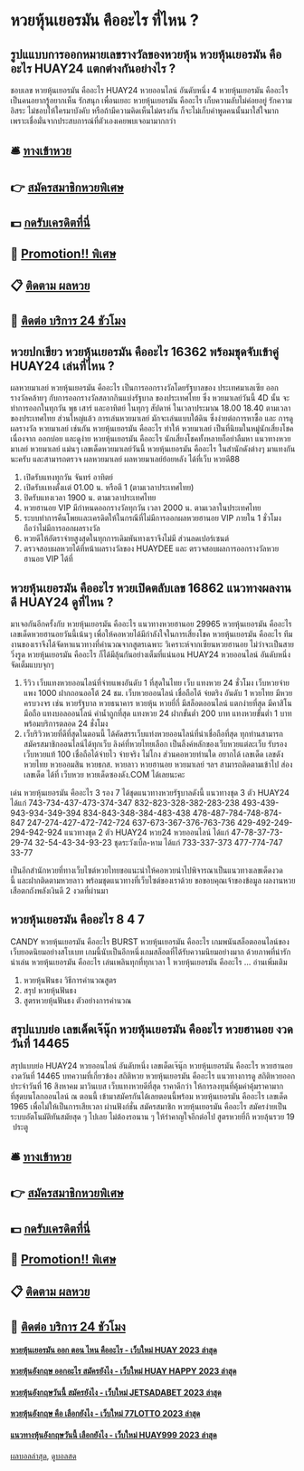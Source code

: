 # หวยหุ้นเยอรมัน คืออะไร ที่ไหน ?
## รูปแแบบการออกหมายเลขรางวัลของหวยหุ้น หวยหุ้นเยอรมัน คืออะไร HUAY24 แตกต่างกันอย่างไร ?
ชอบเลข หวยหุ้นเยอรมัน คืออะไร HUAY24 หวยออนไลน์ อันดับหนึ่ง 4 หวยหุ้นเยอรมัน คืออะไร เป็นคนอยากรู้อยากเห็น รักสนุก เพื่อนเยอะ หวยหุ้นเยอรมัน คืออะไร เก็บความลับไม่ค่อยอยู่ รักความอิสระ ไม่ชอบให้ใครมาบังคับ หรือถ้ามีความคิดเห็นไม่ตรงกัน ก็จะไม่เก็บคำพูดคนนั้นมาใส่ใจมาก เพราะเชื่อมั่นจากประสบการณ์ที่ตัวเองเคยพบเจอมามากกว่า

## 🛎 [ทางเข้าหวย](https://bit.ly/3BG5bNw)
## 👉 [สมัครสมาชิกหวยพิเศษ](https://bit.ly/3BG5bNw)
## 💵 [กดรับเครดิตที่นี่](https://bit.ly/3C3mvgS)
## 👑 [Promotion!! พิเศษ](https://bit.ly/3C3mvgS)
## 📋 [ติดตาม ผลหวย](https://bit.ly/3C3mvgS)
## 📱 [ติดต่อ บริการ 24 ชัวโมง](https://bit.ly/3C3mvgS)

## หวยปกเขียว หวยหุ้นเยอรมัน คืออะไร 16362 พร้อมชุดจับเข้าคู่ HUAY24 เล่นที่ไหน ?
ผลหวยมาเลย์ หวยหุ้นเยอรมัน คืออะไร เป็นการออกรางวัลโดยรัฐบาลของ ประเทศมาเลเซีย ออกรางวัลคล้ายๆ กับการออกรางวัลสลากกินแบ่งรัฐบาล ของประเทศไทย ซึ่ง หวยมาเลย์วันนี้ 4D นั้น จะทำการออกในทุกวัน พุธ เสาร์ และอาทิตย์ ในทุกๆ สัปดาห์ ในเวลาประมาณ 18.00 18.40 ตามเวลาของประเทศไทย ส่วนใหญ่แล้ว
การเล่นหวยมาเลย์ มักจะเล่นแบบใต้ดิน ซึ่งง่ายต่อการหาซื้อ และ การดูผลรางวัล หวยมาเลย์ เช่นกัน หวยหุ้นเยอรมัน คืออะไร ทำให้ หวยมาเลย์ เป็นที่นิยมในหมู่นักเสี่ยงโชค เนื่องจาก ออกบ่อย และดูง่าย หวยหุ้นเยอรมัน คืออะไร นักเสี่ยงโชคทั้งหลายก็อย่าลืมหา แนวทางหวยมาเลย์ หวยมาเลย์ แม่นๆ เลขเด็ดหวยมาเลย์วันนี้ หวยหุ้นเยอรมัน คืออะไร ในสำนักดังต่างๆ มาแทงกันนะครับ และสามารถตรวจ ผลหวยมาเลย์ ผลหวยมาเลย์ย้อยหลัง ได้ที่เว็บ หวยดี88
1. เปิดรับแทงทุกวัน จันทร์ อาทิตย์
2. เปิดรับเเทงตั้งเเต่ 01.00 น. หรือตี 1 (ตามเวลาประเทศไทย)
3. ปิดรับแทงเวลา 1900 น. ตามเวลาประเทศไทย
4. หวยฮานอย VIP มีกำหนดออกรางวัลทุกวัน เวลา 2000 น. ตามเวลาในประเทศไทย
5. ระบบทำการคืนโพยเเละเครดิตให้ในกรณีที่ไม่มีการออกผลหวยฮานอย VIP ภายใน 1 ชั่วโมง ถือว่าไม่มีการออกผลรางวัล
6. หวยดีให้อัตราจ่ายสูงสุดในทุกการเดิมพันทางเราจึงไม่มี ส่วนลดเปอร์เซนต์
7. ตรวจสอบผลหวยได้ที่หน้าผลรางวัลของ HUAYDEE และ ตรวจสอบผลการออกรางวัลหวยฮานอย VIP ได้ที่

## หวยหุ้นเยอรมัน คืออะไร หวยเปิดตลับเลข 16862 แนวทางผลงานดี HUAY24 ดูที่ไหน ?
มาเจอกันอีกครั้งกับ หวยหุ้นเยอรมัน คืออะไร แนวทางหวยฮานอย 29965 หวยหุ้นเยอรมัน คืออะไร เลขเด็ดหวยฮานอยวันนี้เน้นๆ เพื่อให้คอหวยได้มีกำลังใจในการเสี่ยงโชค หวยหุ้นเยอรมัน คืออะไร ทีมงานของเราจึงได้จัดหาแนวทางที่คำนวณจากสูตรเฉพาะ วิเคราะห์จากเซียนหวยฮานอย ไม่ว่าจะเป็นสายวิ่งรูด หวยหุ้นเยอรมัน คืออะไร ก็ได้มีลุ้นกันอย่างเต็มที่แน่นอน HUAY24 หวยออนไลน์ อันดับหนึ่ง จัดเต็มแบบจุกๆ
1. รีวิว เว็บแทงหวยออนไลน์ที่จ่ายแพงอันดับ 1 ที่สุดในไทย เว็บ แทงหวย 24 ชั่วโมง เว็บหวยจ่ายแพง 1000 ฝากถอนออโต้ 24 ชม. เว็บหวยออนไลน์ เชื่อถือได้ จ่ยตริง อันดับ 1 หวยไทย มีหวยครบวงจร เช่น หวยรัฐบาล หวยธนาคาร หวยหุ้น หวยยี่กี่ มีสล็อตออนไลน์ แตกง่ายที่สุด มีคาสิโนมือถือ แทงบอลออนไลน์ ค่าน้ำถูกที่สุด แทงหวย 24 ฝากขั้นต่ำ 200 บาท แทงหวยขั้นต่ำ 1 บาท พร้อมบริการตลอด 24 ชั่งโมง
2. เว็บริวิวหวยที่ดีที่สุดในตอนนี้ ได้คัดสรรเว็บแท่งหวยออนไลน์ที่น่าเชื่อถือที่สุด ทุกท่านสามารถสมัครสมาชิกออนไลน์ได้ทุกเว็บ ลิงค์ที่หวยไทยเลือก เป็นลิ้งค์หลักของเว็บหวยแต่ละเว็บ รับรองเว็บหวยแท้ 100 เชื่อถือได้จ่ายไว จ่ายจริง ไม่โกง ส่วนคอหวยท่านใด อยากได้ เลขเด็ด เลขดัง หวยไทย หวยออมสิน หวยธกส. หวยลาว หวยฮานอย หวยมาเลย์ ฯลฯ สามารถติดตามเข้าไป ส่องเลขเด็ด ได้ที่ เว็บหวย หวยเด็ดซองดัง.COM ได้เลยนะคะ

เด่น หวยหุ้นเยอรมัน คืออะไร 3 รอง 7 ได้ชุดแนวทางหวยรัฐบาลดังนี้
แนวทางชุด 3 ตัว HUAY24 ได้แก่
743-734-437-473-374-347
832-823-328-382-283-238
493-439-943-934-349-394
834-843-348-384-483-438
478-487-784-748-874-847
247-274-427-472-742-724
637-673-367-376-763-736
429-492-249-294-942-924
แนวทางชุด 2 ตัว HUAY24 หวย24 หวยออนไลน์ ได้แก่
47-78-37-73-29-74
32-54-43-34-93-23
ชุดระวังเบิ้ล-หาม ได้แก่
733-337-373
477-774-747
33-77

เป็นอีกสำนักหวยที่ทางเว็บไซต์หวยไทยขอแนะนำให้คอหวยนำไปพิจารณาเป็นแนวทางเลขเด็ดงวดนี้ และฝากติดตามหวยลาว พร้อมชุดแนวทางที่เว็บไซต์ของเราด้วย
ขอขอบคุณเจ้าของข้อมูล
ผลงานหวยเสือตกถังพลังเงินดี 2 งวดที่ผ่านมา

## หวยหุ้นเยอรมัน คืออะไร 8 4 7
CANDY หวยหุ้นเยอรมัน คืออะไร BURST หวยหุ้นเยอรมัน คืออะไร เกมพนันสล็อตออนไลน์ของเว็บยอดนิยมอย่างสโบเบท เกมนี้นับเป็นอีกหนึ่งเกมสล็อตที่ได้รับความนิยมอย่างมาก ด้วยภาพที่น่ารักน่าเล่น หวยหุ้นเยอรมัน คืออะไร เล่นเพลินทุกที่ทุกเวลา ใ หวยหุ้นเยอรมัน คืออะไร … อ่านเพิ่มเติม
1. หวยหุ้นฟันธง วิธีการคำนวณสูตร
2. สรุป หวยหุ้นฟันธง
3. สูตรหวยหุ้นฟันธง ตัวอย่างการคำนวณ

## สรุปแบบย่อ เลขเด็ดเจ๊นุ๊ก หวยหุ้นเยอรมัน คืออะไร หวยฮานอย งวดวันที่ 14465
สรุปแบบย่อ HUAY24 หวยออนไลน์ อันดับหนึ่ง เลขเด็ดเจ๊นุ๊ก หวยหุ้นเยอรมัน คืออะไร หวยฮานอย งวดวันที่ 14465 บทความที่เกี่ยวข้อง
สถิติหวย หวยหุ้นเยอรมัน คืออะไร แนวทางการดู สถิติหวยออกประจำวันที่ 16 สิงหาคม
มาวินเบส เว็บแทงหวยดีที่สุด ราคาดีกว่า ให้การลงทุนที่คุ้มค่าคุ้มราคามากที่สุดบนโลกออนไลน์ ณ ตอนนี้ เข้ามาสมัครกันได้เลยตอนนี้พร้อม หวยหุ้นเยอรมัน คืออะไร เลขเด็ด 1965 เพื่อไม่ให้เป็นการเสียเวลา ผ่านฟังก์ชั่น สมัครสมาชิก หวยหุ้นเยอรมัน คืออะไร สมัครง่ายเป็นระบบอัตโนมัติทันสมัยสุด ๆ ไปเลย ไม่ต้องรอนาน ๆ ให้รำคาญใจอีกต่อไป
สูตรหวยยี่กี หวยลุ้นรวย 19  ประตู

## 🛎 [ทางเข้าหวย](https://bit.ly/3BG5bNw)
## 👉 [สมัครสมาชิกหวยพิเศษ](https://bit.ly/3BG5bNw)
## 💵 [กดรับเครดิตที่นี่](https://bit.ly/3C3mvgS)
## 👑 [Promotion!! พิเศษ](https://bit.ly/3C3mvgS)
## 📋 [ติดตาม ผลหวย](https://bit.ly/3C3mvgS)
## 📱 [ติดต่อ บริการ 24 ชัวโมง](https://bit.ly/3C3mvgS)

#### [หวยหุ้นเยอรมัน ออก ตอน ไหน คืออะไร - เว็บใหม่ HUAY 2023 ล่าสุด](https://atom.io/themes/หวยหุ้นเยอรมัน%20ออก%20ตอน%20ไหน%20คืออะไร%20-%20เว็บใหม่%20huay%202023%20ล่าสุด)
#### [หวยหุ้นอังกฤษ ออกอะไร สมัครยังไง - เว็บใหม่ HUAY HAPPY 2023 ล่าสุด](https://atom.io/themes/หวยหุ้นอังกฤษ%20ออกอะไร%20สมัครยังไง%20-%20เว็บใหม่%20huay%20happy%202023%20ล่าสุด)
#### [หวยหุ้นอังกฤษวันนี้ สมัครยังไง - เว็บใหม่ JETSADABET 2023 ล่าสุด](https://atom.io/themes/หวยหุ้นอังกฤษวันนี้%20สมัครยังไง%20-%20เว็บใหม่%20jetsadabet%202023%20ล่าสุด)
#### [หวยหุ้นอังกฤษ คือ เลือกยังไง - เว็บใหม่ 77LOTTO 2023 ล่าสุด](https://atom.io/themes/หวยหุ้นอังกฤษ%20คือ%20เลือกยังไง%20-%20เว็บใหม่%2077lotto%202023%20ล่าสุด)
#### [แนวทางหุ้นอังกฤษวันนี้ เลือกยังไง - เว็บใหม่ HUAY999 2023 ล่าสุด](https://atom.io/themes/แนวทางหุ้นอังกฤษวันนี้%20เลือกยังไง%20-%20เว็บใหม่%20huay999%202023%20ล่าสุด)

[ผลบอลล่าสุด](https://siamsport.tv "ผลบอลล่าสุด"), [ดูบอลสด](https://siamsport.tv/ดูบอลสด "ดูบอลสด")